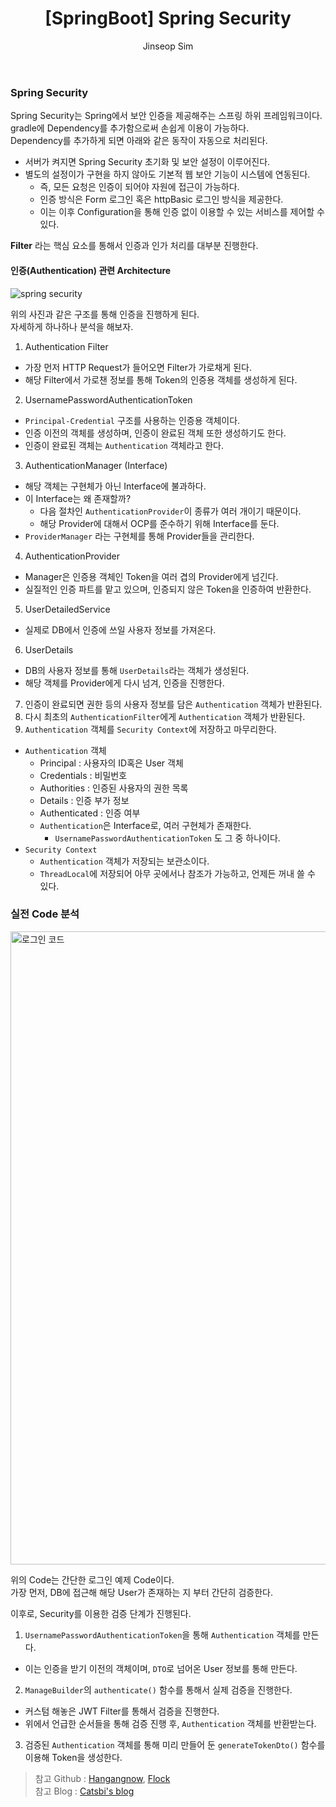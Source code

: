 ﻿---
layout: post
title: "[SpringBoot] Spring Security"
categories: Springboot
tags: [java]
author:
  - Jinseop Sim
toc: true
---
### Spring Security
Spring Security는 Spring에서 보안 인증을 제공해주는 스프링 하위 프레임워크이다.  
gradle에 Dependency를 추가함으로써 손쉽게 이용이 가능하다.  
Dependency를 추가하게 되면 아래와 같은 동작이 자동으로 처리된다.  

- 서버가 켜지면 Spring Security 초기화 및 보안 설정이 이루어진다.
- 별도의 설정이가 구현을 하지 않아도 기본적 웹 보안 기능이 시스템에 연동된다.
  - 즉, 모든 요청은 인증이 되어야 자원에 접근이 가능하다.
  - 인증 방식은 Form 로그인 혹은 httpBasic 로그인 방식을 제공한다.
  - 이는 이후 Configuration을 통해 인증 없이 이용할 수 있는 서비스를 제어할 수 있다.

__Filter__ 라는 핵심 요소를 통해서 인증과 인가 처리를 대부분 진행한다.  

#### 인증(Authentication) 관련 Architecture
![spring security](https://user-images.githubusercontent.com/71700079/209428010-d477a81b-81a3-46f0-ae64-f0df28fece58.png)  

위의 사진과 같은 구조를 통해 인증을 진행하게 된다.  
자세하게 하나하나 분석을 해보자.  

1. Authentication Filter
  - 가장 먼저 HTTP Request가 들어오면 Filter가 가로채게 된다.
  - 해당 Filter에서 가로챈 정보를 통해 Token의 인증용 객체를 생성하게 된다.
2. UsernamePasswordAuthenticationToken
  - ```Principal-Credential``` 구조를 사용하는 인증용 객체이다.
  - 인증 이전의 객체를 생성하며, 인증이 완료된 객체 또한 생성하기도 한다.
  - 인증이 완료된 객체는 ```Authentication``` 객체라고 한다.
3. AuthenticationManager (Interface)
  - 해당 객체는 구현체가 아닌 Interface에 불과하다.
  - 이 Interface는 왜 존재할까?
    - 다음 절차인 ```AuthenticationProvider```이 종류가 여러 개이기 때문이다.
    - 해당 Provider에 대해서 OCP를 준수하기 위해 Interface를 둔다.
  - ```ProviderManager``` 라는 구현체를 통해 Provider들을 관리한다.
4. AuthenticationProvider
  - Manager은 인증용 객체인 Token을 여러 겹의 Provider에게 넘긴다.
  - 실질적인 인증 파트를 맡고 있으며, 인증되지 않은 Token을 인증하여 반환한다.
5. UserDetailedService
  - 실제로 DB에서 인증에 쓰일 사용자 정보를 가져온다.
6. UserDetails
  - DB의 사용자 정보를 통해 ```UserDetails```라는 객체가 생성된다.
  - 해당 객체를 Provider에게 다시 넘겨, 인증을 진행한다.
7. 인증이 완료되면 권한 등의 사용자 정보를 담은 ```Authentication``` 객체가 반환된다.
8. 다시 최초의 ```AuthenticationFilter```에게 ```Authentication``` 객체가 반환된다.
9. ```Authentication``` 객체를 ```Security Context```에 저장하고 마무리한다.

- ```Authentication``` 객체
  - Principal : 사용자의 ID혹은 User 객체
  - Credentials : 비밀번호
  - Authorities : 인증된 사용자의 권한 목록
  - Details : 인증 부가 정보
  - Authenticated : 인증 여부
  - ```Authentication```은 Interface로, 여러 구현체가 존재한다.
    - ```UsernamePasswordAuthenticationToken``` 도 그 중 하나이다.
- ```Security Context```
  - ```Authentication``` 객체가 저장되는 보관소이다.
  - ```ThreadLocal```에 저장되어 아무 곳에서나 참조가 가능하고, 언제든 꺼내 쓸 수 있다.

### 실전 Code 분석
<img width="1013" alt="로그인 코드" src="https://user-images.githubusercontent.com/71700079/217831217-5484e958-3d04-415e-b5c3-e535a3b37a6e.png">  

위의 Code는 간단한 로그인 예제 Code이다.  
가장 먼저, DB에 접근해 해당 User가 존재하는 지 부터 간단히 검증한다.  

이후로, Security를 이용한 검증 단계가 진행된다.  
1. ```UsernamePasswordAuthenticationToken```을 통해 ```Authentication``` 객체를 만든다.
  - 이는 인증을 받기 이전의 객체이며, ```DTO```로 넘어온 User 정보를 통해 만든다.
2. ```ManageBuilder```의 ```authenticate()``` 함수를 통해서 실제 검증을 진행한다.
  - 커스텀 해놓은 JWT Filter를 통해서 검증을 진행한다.
  - 위에서 언급한 순서들을 통해 검증 진행 후, ```Authentication``` 객체를 반환받는다.
3. 검증된 ```Authentication``` 객체를 통해 미리 만들어 둔 ```generateTokenDto()``` 함수를 이용해 Token을 생성한다.

> 참고 Github : [Hangangnow](https://github.com/HangangNow), [Flock](https://github.com/4ITING/Project-Flock)  
> 참고 Blog : [Catsbi's blog](https://catsbi.oopy.io/f9b0d83c-4775-47da-9c81-2261851fe0d0)  